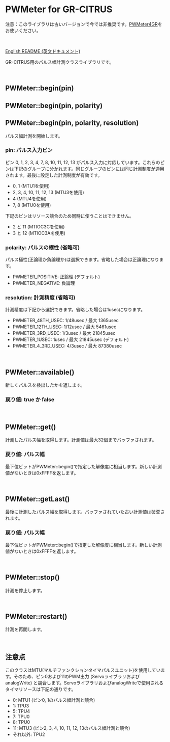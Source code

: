 # PWMeter for GR-CITRUS

注意：このライブラリは古いバージョンで今では非推奨です。[PWMeter4GR](https://github.com/lipoyang/PWMeter4GR)をお使いください。

<br>

[English README (英文ドキュメント)](README.md)

GR-CITRUS用のパルス幅計測クラスライブラリです。

<br>

## PWMeter::begin(pin)
## PWMeter::begin(pin, polarity)
## PWMeter::begin(pin, polarity, resolution)
パルス幅計測を開始します。

### pin: パルス入力ピン
ピン 0, 1, 2, 3, 4, 7, 8, 10, 11, 12, 13 がパルス入力に対応しています。これらのピンは下記のグループに分かれます。同じグループのピンには同じ計測制度が適用されます。最後に設定した計測制度が有効です。

- 0, 1 (MTU1を使用)
- 2, 3, 4, 10, 11, 12, 13 (MTU3を使用)
- 4 (MTU4を使用)
- 7, 8 (MTU0を使用)

下記のピンはリソース競合のため同時に使うことはできません。

- 2 と 11 (MTIOC3Cを使用)
- 3 と 12 (MTIOC3Aを使用)

### polarity: パルスの極性 (省略可)
パルス極性(正論理か負論理か)は選択できます。省略した場合は正論理になります。
- PWMETER_POSITIVE: 正論理 (デフォルト)
- PWMETER_NEGATIVE: 負論理

### resolution: 計測精度 (省略可)
計測精度は下記から選択できます。省略した場合は1usecになります。

- PWMETER_48TH_USEC: 1/48usec / 最大 1365usec
- PWMETER_12TH_USEC: 1/12usec / 最大 5461usec
- PWMETER_3RD_USEC: 1/3usec / 最大 21845usec
- PWMETER_1USEC: 1usec / 最大 21845usec (デフォルト)
- PWMETER_4_3RD_USEC: 4/3usec / 最大 87380usec

<br>

## PWMeter::available()
新しくパルスを検出したかを返します。

### 戻り値: true か false

<br>

## PWMeter::get()
計測したパルス幅を取得します。計測値は最大32個までバッファされます。

### 戻り値: パルス幅
最下位ビットがPWMeter::begin()で指定した解像度に相当します。新しい計測値がないときは0xFFFFを返します。

<br>

## PWMeter::getLast()
最後に計測したパルス幅を取得します。バッファされていた古い計測値は破棄されます。

### 戻り値: パルス幅
最下位ビットがPWMeter::begin()で指定した解像度に相当します。新しい計測値がないときは0xFFFFを返します。

<br>

## PWMeter::stop()

計測を停止します。

<br>

## PWMeter::restart()

計測を再開します。

<br>

## 注意点
このクラスはMTU(マルチファンクションタイマパルスユニット)を使用しています。そのため、ピン0および11のPWM出力 (ServoライブラリおよびanalogWrite) と競合します。ServoライブラリおよびanalogWriteで使用されるタイマリソースは下記の通りです。
- 0: MTU1 (ピン0, 1のパルス幅計測と競合)
- 1: TPU3
- 5: TPU4
- 7: TPU0
- 8: TPU0
- 11: MTU3 (ピン2, 3, 4, 10, 11, 12, 13のパルス幅計測と競合)
- それ以外: TPU2
